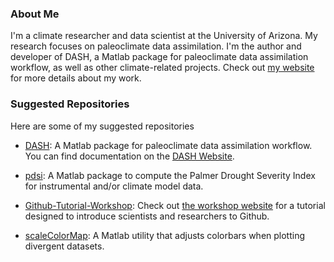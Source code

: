### About Me
I'm a climate researcher and data scientist at the University of Arizona. My research focuses on paleoclimate data assimilation. I'm the author and developer of DASH, a Matlab package for paleoclimate data assimilation workflow, as well as other climate-related projects. Check out [my website](https://jonking93.github.io) for more details about my work.

### Suggested Repositories
Here are some of my suggested repositories

* [DASH](https://github.com/JonKing93/DASH): A Matlab package for paleoclimate data assimilation workflow. You can find documentation on the [DASH Website](https://jonking93.github.io/DASH).

* [pdsi](https://github.com/JonKing93/pdsi): A Matlab package to compute the Palmer Drought Severity Index for instrumental and/or climate model data.

* [Github-Tutorial-Workshop](https://github.com/JonKing93/Github-Tutorial-Workshop): Check out [the workshop website](https://JonKing93.github.io/Github-Tutorial-Workshop/workshop/welcome) for a tutorial designed to introduce scientists and researchers to Github.

* [scaleColorMap](https://github.com/JonKing93/scaleColorMap): A Matlab utility that adjusts colorbars when plotting divergent datasets.
